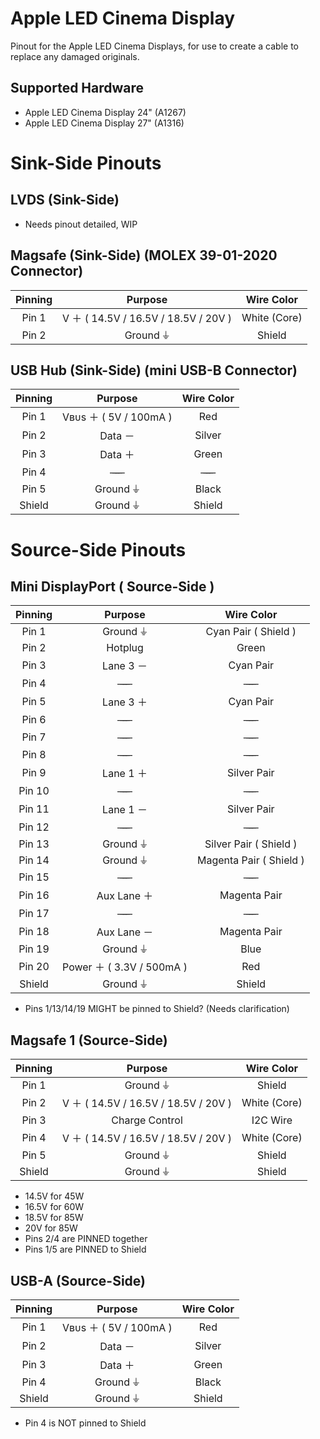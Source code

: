 # Apple LED Cinema Display
Pinout for the Apple LED Cinema Displays, for use to create a cable to replace any damaged originals.

## Supported Hardware
* Apple LED Cinema Display 24" (A1267)
* Apple LED Cinema Display 27" (A1316)

# Sink-Side Pinouts

## LVDS (Sink-Side)
* Needs pinout detailed, WIP

## Magsafe (Sink-Side) (MOLEX 39-01-2020 Connector)
Pinning | Purpose | Wire Color
:-: | :-: | :-:
Pin 1 | V ＋ ( 14.5V / 16.5V / 18.5V / 20V ) | White (Core)
Pin 2 | Ground ⏚ | Shield

## USB Hub (Sink-Side) (mini USB-B Connector)
Pinning | Purpose | Wire Color
:-: | :-: | :-:
Pin 1 | Vʙᴜs ＋ ( 5V / 100mA ) | Red
Pin 2 | Data － | Silver
Pin 3 | Data ＋ | Green
Pin 4 | ̶ ̶ ̶ ̶  | ̶ ̶ ̶ ̶ 
Pin 5 | Ground ⏚ | Black
Shield | Ground ⏚ | Shield

# Source-Side Pinouts

## Mini DisplayPort ( Source-Side )
Pinning | Purpose | Wire Color
:-: | :-: | :-:
Pin 1 | Ground ⏚ | Cyan Pair ( Shield )
Pin 2 | Hotplug | Green
Pin 3 | Lane 3 － | Cyan Pair
Pin 4 | ̶ ̶ ̶ ̶ | ̶ ̶ ̶ ̶ 
Pin 5 | Lane 3 ＋ | Cyan Pair
Pin 6 | ̶ ̶ ̶ ̶ | ̶ ̶ ̶ ̶ 
Pin 7 | ̶ ̶ ̶ ̶ | ̶ ̶ ̶ ̶ 
Pin 8 | ̶ ̶ ̶ ̶ | ̶ ̶ ̶ ̶ 
Pin 9 | Lane 1 ＋ | Silver Pair
Pin 10 | ̶ ̶ ̶ ̶ | ̶ ̶ ̶ ̶ 
Pin 11 | Lane 1 － | Silver Pair
Pin 12 | ̶ ̶ ̶ ̶ | ̶ ̶ ̶ ̶ 
Pin 13 | Ground ⏚ | Silver Pair ( Shield )
Pin 14 | Ground ⏚ | Magenta Pair ( Shield )
Pin 15 | ̶ ̶ ̶ ̶ | ̶ ̶ ̶ ̶ 
Pin 16 | Aux Lane ＋ | Magenta Pair
Pin 17 | ̶ ̶ ̶ ̶ | ̶ ̶ ̶ ̶ 
Pin 18 | Aux Lane － | Magenta Pair
Pin 19 | Ground ⏚ | Blue
Pin 20 | Power ＋ ( 3.3V / 500mA ) | Red
Shield | Ground ⏚ | Shield

  * Pins 1/13/14/19 MIGHT be pinned to Shield? (Needs clarification)

## Magsafe 1 (Source-Side)
Pinning | Purpose | Wire Color
:-: | :-: | :-:
Pin 1 | Ground ⏚ | Shield
Pin 2 | V ＋ ( 14.5V / 16.5V / 18.5V / 20V ) | White (Core)
Pin 3 | Charge Control | I2C Wire
Pin 4 | V ＋ ( 14.5V / 16.5V / 18.5V / 20V ) | White (Core)
Pin 5 | Ground ⏚ | Shield
Shield | Ground ⏚ | Shield

  * 14.5V for 45W
  * 16.5V for 60W
  * 18.5V for 85W
  * 20V for 85W
  * Pins 2/4 are PINNED together
  * Pins 1/5 are PINNED to Shield

## USB-A (Source-Side)
Pinning | Purpose | Wire Color
:-: | :-: | :-:
Pin 1 | Vʙᴜs ＋ ( 5V / 100mA ) | Red
Pin 2 | Data － | Silver
Pin 3 | Data ＋ | Green
Pin 4 | Ground ⏚ | Black
Shield | Ground ⏚ | Shield

  * Pin 4 is NOT pinned to Shield
